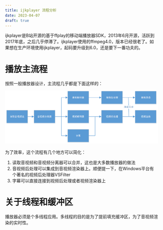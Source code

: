 ```yaml
---
title: ijkplayer 流程分析
date: 2023-04-07
draft: true
---
```


ijkplayer是B站开源的基于ffplay的移动端播放器SDK，2013年6月开源，活跃到2017年底，之后几乎停滞了。ijkplayer使用的ffmpeg4.0，版本已经很老了。如果想在生产环境使用ijkplayer，起码要升级到6.0，还是要下一番功夫的。

# 播放主流程

按照一般播放器设计，主流程几乎都是下面这样的：

![Player Pipeline](player_pipeline.png)

为了效率，这个流程有几个地方可以简化：

1. 读取音视频和音视频分离器可以合并，这也是大多数播放器的做法
2. 音视频后处理可以集成到音视频渲染器上。顺便提一下，在Windows平台有个著名的视频后处理器VSFilter
3. 字幕可以直接连接到视频后处理或者视频渲染器上

# 关于线程和缓冲区

播放器必须是个多线程应用。多线程的目的是为了提前填充缓冲区，为了音视频渲染的实时性。